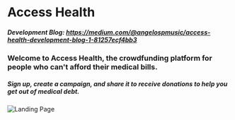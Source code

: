 # Access Health

##### Development Blog: https://medium.com/@angelospmusic/access-health-development-blog-1-81257ecf4bb3

### Welcome to Access Health, the crowdfunding platform for people who can't afford their medical bills. 

##### Sign up, create a campaign, and share it to receive donations to help you get out of medical debt.

![Landing Page](https://i.imgur.com/rSDH6sl.jpg)

